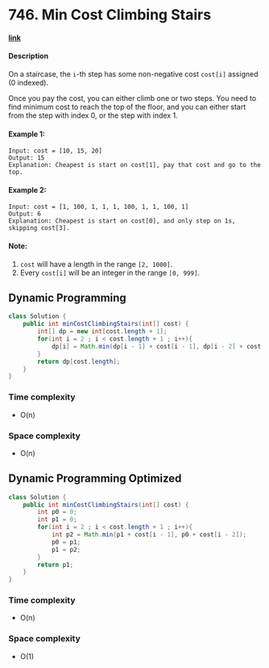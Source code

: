# 746. Min Cost Climbing Stairs

#### [link](https://leetcode.com/problems/XXX/description/) 

#### Description
On a staircase, the `i`-th step has some non-negative cost `cost[i]` assigned (0 indexed).

Once you pay the cost, you can either climb one or two steps. You need to find minimum cost to reach the top of the floor, and you can either start from the step with index 0, or the step with index 1.

#### Example 1:
```
Input: cost = [10, 15, 20]
Output: 15
Explanation: Cheapest is start on cost[1], pay that cost and go to the top.
```
#### Example 2:
```
Input: cost = [1, 100, 1, 1, 1, 100, 1, 1, 100, 1]
Output: 6
Explanation: Cheapest is start on cost[0], and only step on 1s, skipping cost[3].
```

#### Note:
1. `cost` will have a length in the range `[2, 1000]`.
2. Every `cost[i]` will be an integer in the range `[0, 999]`.


## Dynamic Programming
```java
class Solution {
    public int minCostClimbingStairs(int[] cost) {
        int[] dp = new int[cost.length + 1];
        for(int i = 2 ; i < cost.length + 1 ; i++){
            dp[i] = Math.min(dp[i - 1] + cost[i - 1], dp[i - 2] + cost[i - 2]);
        }
        return dp[cost.length];
    }
}
```

### Time complexity
* O(n)
### Space complexity
* O(n)

## Dynamic Programming Optimized
```java
class Solution {
    public int minCostClimbingStairs(int[] cost) {
        int p0 = 0;
        int p1 = 0;
        for(int i = 2 ; i < cost.length + 1 ; i++){
            int p2 = Math.min(p1 + cost[i - 1], p0 + cost[i - 2]);
            p0 = p1;
            p1 = p2;
        }
        return p1;
    }
}
```

### Time complexity
* O(n)
### Space complexity
* O(1)
